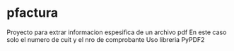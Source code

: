 # pfactura
Proyecto para extrar informacion espesifica de un archivo pdf
En este caso solo el numero de cuit y el nro de comprobante
Uso libreria PyPDF2
